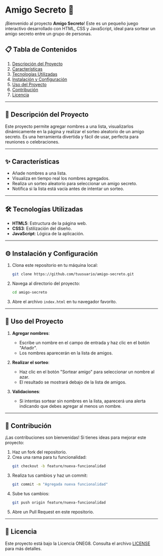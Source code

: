 # Amigo Secreto 🎉

¡Bienvenido al proyecto **Amigo Secreto**! Este es un pequeño juego interactivo desarrollado con HTML, CSS y JavaScript, ideal para sortear un amigo secreto entre un grupo de personas.

## 📋 Tabla de Contenidos

1. [Descripción del Proyecto](#descripción-del-proyecto)
2. [Características](#características)
3. [Tecnologías Utilizadas](#tecnologías-utilizadas)
4. [Instalación y Configuración](#instalación-y-configuración)
5. [Uso del Proyecto](#uso-del-proyecto)
6. [Contribución](#contribución)
7. [Licencia](#licencia)

---

## 📖 Descripción del Proyecto

Este proyecto permite agregar nombres a una lista, visualizarlos dinámicamente en la página y realizar el sorteo aleatorio de un amigo secreto. Es una herramienta divertida y fácil de usar, perfecta para reuniones o celebraciones.

---

## ✨ Características

- Añade nombres a una lista.
- Visualiza en tiempo real los nombres agregados.
- Realiza un sorteo aleatorio para seleccionar un amigo secreto.
- Notifica si la lista está vacía antes de intentar un sorteo.

---

## 🛠️ Tecnologías Utilizadas

- **HTML5**: Estructura de la página web.
- **CSS3**: Estilización del diseño.
- **JavaScript**: Lógica de la aplicación.

---

## ⚙️ Instalación y Configuración

1. Clona este repositorio en tu máquina local:
   ```bash
   git clone https://github.com/tuusuario/amigo-secreto.git
   ```

2. Navega al directorio del proyecto:
   ```bash
   cd amigo-secreto
   ```

3. Abre el archivo `index.html` en tu navegador favorito.

---

## 🚀 Uso del Proyecto

1. **Agregar nombres**:
   - Escribe un nombre en el campo de entrada y haz clic en el botón "Añadir".
   - Los nombres aparecerán en la lista de amigos.

2. **Realizar el sorteo**:
   - Haz clic en el botón "Sortear amigo" para seleccionar un nombre al azar.
   - El resultado se mostrará debajo de la lista de amigos.

3. **Validaciones**:
   - Si intentas sortear sin nombres en la lista, aparecerá una alerta indicando que debes agregar al menos un nombre.

---

## 🤝 Contribución

¡Las contribuciones son bienvenidas! Si tienes ideas para mejorar este proyecto:

1. Haz un fork del repositorio.
2. Crea una rama para tu funcionalidad:
   ```bash
   git checkout -b feature/nueva-funcionalidad
   ```
3. Realiza tus cambios y haz un commit:
   ```bash
   git commit -m "Agregada nueva funcionalidad"
   ```
4. Sube tus cambios:
   ```bash
   git push origin feature/nueva-funcionalidad
   ```
5. Abre un Pull Request en este repositorio.

---

## 📄 Licencia

Este proyecto está bajo la Licencia ONEG8. Consulta el archivo [LICENSE](ONEG8) para más detalles.
